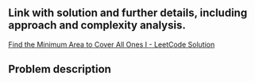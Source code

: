 ## Link with solution and further details, including approach and complexity analysis.
[Find the Minimum Area to Cover All Ones I - LeetCode Solution](https://leetcode.com/problems/find-the-minimum-area-to-cover-all-ones-i/solutions/7109772/3195-find-the-minimum-area-to-cover-all-1pvof)

## Problem description

